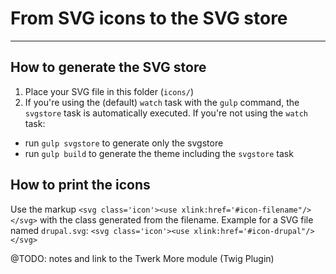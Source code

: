 # From SVG icons to the SVG store
---------------------------------

## How to generate the SVG store
1. Place your SVG file in this folder (`icons/`)
2. If you're using the (default) `watch` task with the `gulp` command, the `svgstore` task is automatically executed.
If you're not using the `watch` task:
 - run `gulp svgstore` to generate only the svgstore
 - run `gulp build` to generate the theme including the `svgstore` task


## How to print the icons
Use the markup `<svg class='icon'><use xlink:href='#icon-filename"/></svg>` with the class generated from the filename.
Example for a SVG file named `drupal.svg`:
`<svg class='icon'><use xlink:href='#icon-drupal"/></svg>`

@TODO: notes and link to the Twerk More module (Twig Plugin)
